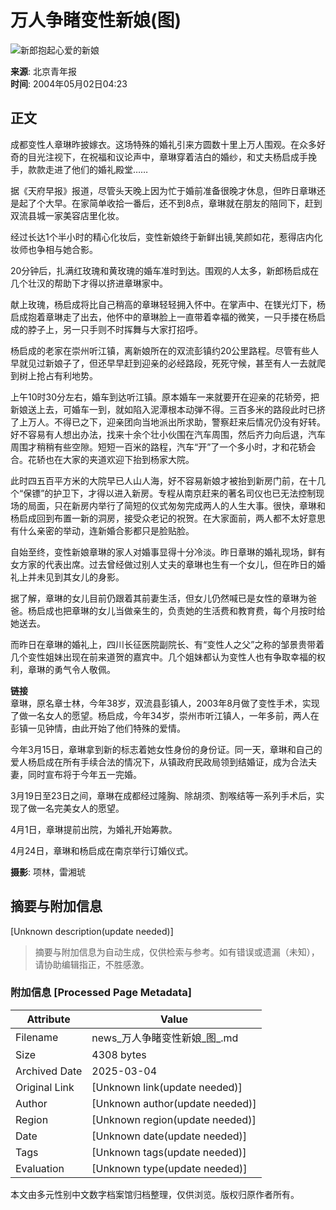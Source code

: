 # 万人争睹变性新娘(图)

![新郎抱起心爱的新娘](http://image2.sina.com.cn/dy/c/2004-05-02/1083443096_w5aOcs.jpg)

**来源**: 北京青年报  
**时间**: 2004年05月02日04:23

## 正文

成都变性人章琳昨披嫁衣。这场特殊的婚礼引来方圆数十里上万人围观。在众多好奇的目光注视下，在祝福和议论声中，章琳穿着洁白的婚纱，和丈夫杨启成手挽手，款款走进了他们的婚礼殿堂……

据《天府早报》报道，尽管头天晚上因为忙于婚前准备很晚才休息，但昨日章琳还是起了个大早。在家简单收拾一番后，还不到8点，章琳就在朋友的陪同下，赶到双流县城一家美容店里化妆。

经过长达1个半小时的精心化妆后，变性新娘终于新鲜出镜,笑颜如花，惹得店内化妆师也争相与她合影。

20分钟后，扎满红玫瑰和黄玫瑰的婚车准时到达。围观的人太多，新郎杨启成在几个壮汉的帮助下才得以挤进章琳家中。

献上玫瑰，杨启成将比自己稍高的章琳轻轻拥入怀中。在掌声中、在镁光灯下，杨启成抱着章琳走了出去，他怀中的章琳脸上一直带着幸福的微笑，一只手搂在杨启成的脖子上，另一只手则不时挥舞与大家打招呼。

杨启成的老家在崇州听江镇，离新娘所在的双流彭镇约20公里路程。尽管有些人早就见过新娘子了，但还早早赶到迎亲的必经路段，死死守候，甚至有人一去就爬到树上抢占有利地势。

上午10时30分左右，婚车到达听江镇。原本婚车一来就要开在迎亲的花轿旁，把新娘送上去，可婚车一到，就如陷入泥潭根本动弹不得。三百多米的路段此时已挤了上万人。不得已之下，迎亲团向当地派出所求助，警察赶来后情况仍没有好转。好不容易有人想出办法，找来十余个壮小伙围在汽车周围，然后齐力向后退，汽车周围才稍稍有些空隙。短短一百米的路程，汽车“开”了一个多小时，才和花轿会合。花轿也在大家的夹道欢迎下抬到杨家大院。

此时四五百平方米的大院早已人山人海，好不容易新娘才被抬到新房门前，在十几个“保镖”的护卫下，才得以进入新房。专程从南京赶来的著名司仪也已无法控制现场的局面，只在新房内举行了简短的仪式匆匆完成两人的人生大事。很快，章琳和杨启成回到布置一新的洞房，接受众老记的祝贺。在大家面前，两人都不太好意思有什么亲密的举动，连新婚合影都只是脸贴脸。

自始至终，变性新娘章琳的家人对婚事显得十分冷淡。昨日章琳的婚礼现场，鲜有女方家的代表出席。过去曾经做过别人丈夫的章琳也生有一个女儿，但在昨日的婚礼上并未见到其女儿的身影。

据了解，章琳的女儿目前仍跟着其前妻生活，但女儿仍然喊已是女性的章琳为爸爸。杨启成也把章琳的女儿当做亲生的，负责她的生活费和教育费，每个月按时给她送去。

而昨日在章琳的婚礼上，四川长征医院副院长、有“变性人之父”之称的邹景贵带着几个变性姐妹出现在前来道贺的嘉宾中。几个姐妹都认为变性人也有争取幸福的权利，章琳的勇气令人敬佩。

**链接**  
章琳，原名章士林，今年38岁，双流县彭镇人，2003年8月做了变性手术，实现了做一名女人的愿望。杨启成，今年34岁，崇州市听江镇人，一年多前，两人在彭镇一见钟情，由此开始了他们特殊的爱情。

今年3月15日，章琳拿到新的标志着她女性身份的身份证。同一天，章琳和自己的爱人杨启成在所有手续合法的情况下，从镇政府民政局领到结婚证，成为合法夫妻，同时宣布将于今年五一完婚。

3月19日至23日之间，章琳在成都经过隆胸、除胡须、割喉结等一系列手术后，实现了做一名完美女人的愿望。

4月1日，章琳提前出院，为婚礼开始筹款。

4月24日，章琳和杨启成在南京举行订婚仪式。

**摄影**: 项林，雷湘琥
<!-- tcd_original_link http://news.sina.com.cn/c/2004-05-02/04232450177s.shtml -->


## 摘要与附加信息

<!-- tcd_abstract -->
[Unknown description(update needed)]
<!-- tcd_abstract_end -->

> 摘要与附加信息为自动生成，仅供检索与参考。如有错误或遗漏（未知），请协助编辑指正，不胜感激。

### 附加信息 [Processed Page Metadata]

| Attribute       | Value                                  |
|-----------------|----------------------------------------|
| Filename        | news_万人争睹变性新娘_图_.md                             |
| Size            | 4308 bytes                           |
| Archived Date   | 2025-03-04                             |
| Original Link   | [Unknown link(update needed)]                       |
| Author          | [Unknown author(update needed)]                               |
| Region          | [Unknown region(update needed)]                               |
| Date            | [Unknown date(update needed)]                                 |
| Tags            | [Unknown tags(update needed)]                                 |
| Evaluation            | [Unknown type(update needed)]                                 |
<!-- tcd_table_end -->

本文由多元性别中文数字档案馆归档整理，仅供浏览。版权归原作者所有。
